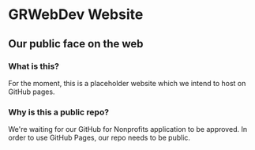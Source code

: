 # GRWebDev Website
## Our public face on the web

### What is this?
For the moment, this is a placeholder website which we intend to host on GitHub pages.

### Why is this a public repo?
We're waiting for our GitHub for Nonprofits application to be approved.  In order to use GitHub Pages, our repo needs to be public.
